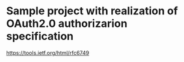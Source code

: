 # Sample project with realization of OAuth2.0 authorizarion specification <br/>
https://tools.ietf.org/html/rfc6749
